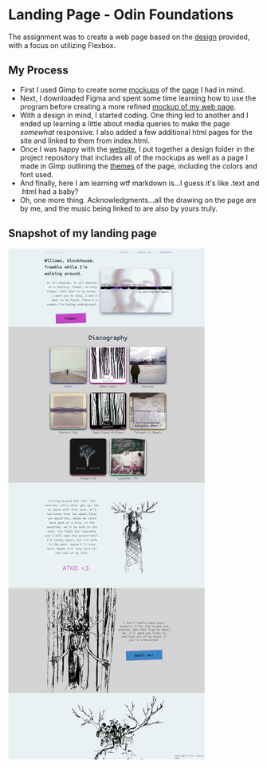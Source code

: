 # Landing Page - Odin Foundations

The assignment was to create a web page based on the <a href="design/assignment-template.png">design</a> provided, with a focus on utilizing Flexbox.

## My Process

- First I used Gimp to create some <a href="design/landing-page-layout-v1.png">mockups</a> of the <a href="design/landing-page-mobile-layout-v1.png">page</a> I had in mind.
- Next, I downloaded Figma and spent some time learning how to use the program before creating a more refined <a href="design/final-layout-figma.png">mockup of my web page</a>.
- With a design in mind, I started coding. One thing led to another and I ended up learning a little about media queries to make the page _somewhat_ responsive. I also added a few additional html pages for the site and linked to them from index.html. 
- Once I was happy with the <a href="design/final-website.png">website</a>, I put together a design folder in the project repository that includes all of the mockups as well as a page I made in Gimp outlining the <a href="design/theme-color-font.png">themes</a> of the page, including the colors and font used.
- And finally, here I am learning wtf markdown is...I guess it's like .text and .html had a baby? 
- Oh, one more thing. Acknowledgments...all the drawing on the page are by me, and the music being linked to are also by yours truly. 

## Snapshot of my landing page

![](design/final-website.png)

